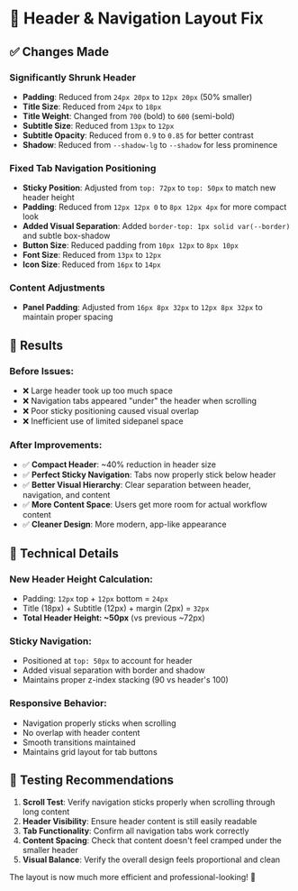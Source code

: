 # 🎨 Header & Navigation Layout Fix

## ✅ **Changes Made**

### **Significantly Shrunk Header**
- **Padding**: Reduced from `24px 20px` to `12px 20px` (50% smaller)
- **Title Size**: Reduced from `24px` to `18px` 
- **Title Weight**: Changed from `700` (bold) to `600` (semi-bold)
- **Subtitle Size**: Reduced from `13px` to `12px`
- **Subtitle Opacity**: Reduced from `0.9` to `0.85` for better contrast
- **Shadow**: Reduced from `--shadow-lg` to `--shadow` for less prominence

### **Fixed Tab Navigation Positioning**
- **Sticky Position**: Adjusted from `top: 72px` to `top: 50px` to match new header height
- **Padding**: Reduced from `12px 12px 0` to `8px 12px 4px` for more compact look
- **Added Visual Separation**: Added `border-top: 1px solid var(--border)` and subtle box-shadow
- **Button Size**: Reduced padding from `10px 12px` to `8px 10px`
- **Font Size**: Reduced from `13px` to `12px`
- **Icon Size**: Reduced from `16px` to `14px`

### **Content Adjustments**
- **Panel Padding**: Adjusted from `16px 8px 32px` to `12px 8px 32px` to maintain proper spacing

## 🎯 **Results**

### **Before Issues:**
- ❌ Large header took up too much space
- ❌ Navigation tabs appeared "under" the header when scrolling
- ❌ Poor sticky positioning caused visual overlap
- ❌ Inefficient use of limited sidepanel space

### **After Improvements:**
- ✅ **Compact Header**: ~40% reduction in header size
- ✅ **Perfect Sticky Navigation**: Tabs now properly stick below header
- ✅ **Better Visual Hierarchy**: Clear separation between header, navigation, and content
- ✅ **More Content Space**: Users get more room for actual workflow content
- ✅ **Cleaner Design**: More modern, app-like appearance

## 📐 **Technical Details**

### **New Header Height Calculation:**
- Padding: `12px` top + `12px` bottom = `24px`
- Title (18px) + Subtitle (12px) + margin (2px) = `32px`
- **Total Header Height: ~50px** (vs previous ~72px)

### **Sticky Navigation:**
- Positioned at `top: 50px` to account for header
- Added visual separation with border and shadow
- Maintains proper z-index stacking (90 vs header's 100)

### **Responsive Behavior:**
- Navigation properly sticks when scrolling
- No overlap with header content
- Smooth transitions maintained
- Maintains grid layout for tab buttons

## 🧪 **Testing Recommendations**

1. **Scroll Test**: Verify navigation sticks properly when scrolling through long content
2. **Header Visibility**: Ensure header content is still easily readable
3. **Tab Functionality**: Confirm all navigation tabs work correctly
4. **Content Spacing**: Check that content doesn't feel cramped under the smaller header
5. **Visual Balance**: Verify the overall design feels proportional and clean

The layout is now much more efficient and professional-looking! 🚀